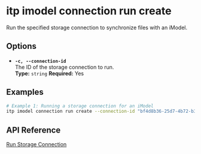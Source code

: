 # itp imodel connection run create

Run the specified storage connection to synchronize files with an iModel.

## Options

- **`-c, --connection-id`**  
  The ID of the storage connection to run.  
  **Type:** `string` **Required:** Yes

## Examples

```bash
# Example 1: Running a storage connection for an iModel
itp imodel connection run create --connection-id "bf4d8b36-25d7-4b72-b38b-12c1f0325f42"
```

## API Reference

[Run Storage Connection](https://developer.bentley.com/apis/synchronization/operations/run-storage-connection/)
